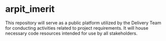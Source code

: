 # arpit_imerit
This repository will serve as a public platform utilized by the Delivery Team for conducting activities related to project requirements. It will house necessary code resources intended for use by all stakeholders.
